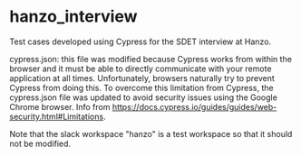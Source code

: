 # hanzo_interview
Test cases developed using Cypress for the SDET interview at Hanzo.

cypress.json: this file was modified because Cypress works from within the browser and it must be able 
to directly communicate with your remote application at all times. Unfortunately, 
browsers naturally try to prevent Cypress from doing this. To overcome this limitation from Cypress, the cypress.json file was  updated to avoid security issues using the Google Chrome browser.
Info from https://docs.cypress.io/guides/guides/web-security.html#Limitations.

Note that the slack workspace "hanzo" is a test workspace so that it should not be modified.
